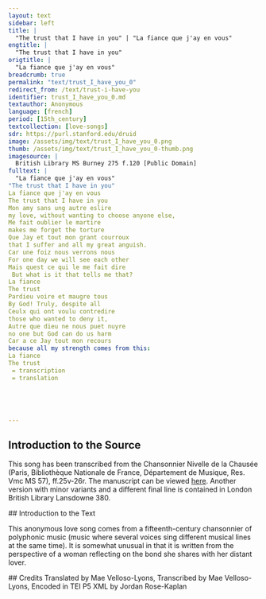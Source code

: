 ```yaml
---
layout: text
sidebar: left
title: |
  "The trust that I have in you" | "La fiance que j'ay en vous"
engtitle: |
  "The trust that I have in you"
origtitle: |
  "La fiance que j'ay en vous"
breadcrumb: true
permalink: "text/trust_I_have_you_0"
redirect_from: /text/trust-i-have-you
identifier: trust_I_have_you_0.md
textauthor: Anonymous
language: [french]
period: [15th_century]
textcollection: [love-songs]
sdr: https://purl.stanford.edu/druid 
image: /assets/img/text/trust_I_have_you_0.png
thumb: /assets/img/text/trust_I_have_you_0-thumb.png
imagesource: |
  British Library MS Burney 275 f.120 [Public Domain]
fulltext: |
  "La fiance que j'ay en vous"
"The trust that I have in you"
La fiance que j'ay en vous
The trust that I have in you
Mon amy sans ung autre eslire
my love, without wanting to choose anyone else,
Me fait oublier le martire
makes me forget the torture
Que Jay et tout mon grant courroux
that I suffer and all my great anguish.
Car une foiz nous verrons nous
For one day we will see each other
Mais quest ce qui le me fait dire
 But what is it that tells me that?
La fiance
The trust
Pardieu voire et maugre tous
By God! Truly, despite all
Ceulx qui ont voulu contredire
those who wanted to deny it,
Autre que dieu ne nous puet nuyre
no one but God can do us harm
Car a ce Jay tout mon recours
because all my strength comes from this:
La fiance
The trust
 = transcription
 = translation





--- 
```

## Introduction to the Source 
<p>This song has been transcribed from the Chansonnier Nivelle de la Chausée (Paris, Bibliothèque Nationale de France, Département de Musique, Res. Vmc MS 57), ff.25v-26r. The manuscript can be viewed <a href="https://gallica.bnf.fr/ark:/12148/btv1b55007270r/f50.item">here</a>. Another version with minor variants and a different final line is contained in London British Library Lansdowne 380.</p>
## Introduction to the Text 
<p>This anonymous love song comes from a fifteenth-century chansonnier of polyphonic music (music where several voices sing different musical lines at the same time). It is somewhat unusual in that it is written from the perspective of a woman reflecting on the bond she shares with her distant lover.</p>
## Credits
Translated by Mae Velloso-Lyons, Transcribed by Mae Velloso-Lyons, Encoded in TEI P5 XML by Jordan Rose-Kaplan
